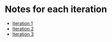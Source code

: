 # Notes for each iteration

- [Iteration 1](readme1.md)
- [Iteration 2](readme2.md)
- [Iteration 3](readme3.md)
